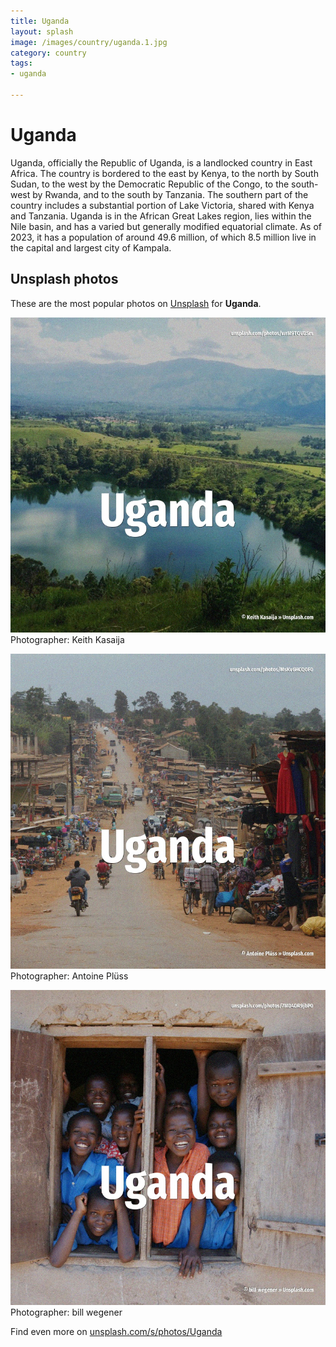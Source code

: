 ```yaml
---
title: Uganda
layout: splash
image: /images/country/uganda.1.jpg
category: country
tags:
- uganda

---
```

# Uganda

Uganda, officially the Republic of Uganda, is a landlocked country in East Africa. The country is bordered to the east by Kenya, to the north by South Sudan, to the west by the  Democratic Republic of the Congo, to the south-west by Rwanda, and to the south by Tanzania. The southern part of the country includes a substantial portion of Lake Victoria, shared with Kenya  and Tanzania. Uganda is in the African Great Lakes region, lies within the Nile basin, and has a varied but  generally modified equatorial climate. As of 2023, it has a population of around 49.6 million, of which 8.5 million live in the capital  and largest city of Kampala. 

 
## Unsplash photos
These are the most popular photos on [Unsplash](https://unsplash.com) for **Uganda**.
 
![Uganda](/images/country/uganda.1.jpg)
Photographer:  Keith Kasaija
 
![Uganda](/images/country/uganda.2.jpg)
Photographer:  Antoine Plüss
 
![Uganda](/images/country/uganda.3.jpg)
Photographer:  bill wegener
 
Find even more on [unsplash.com/s/photos/Uganda](https://unsplash.com/s/photos/Uganda)
 
